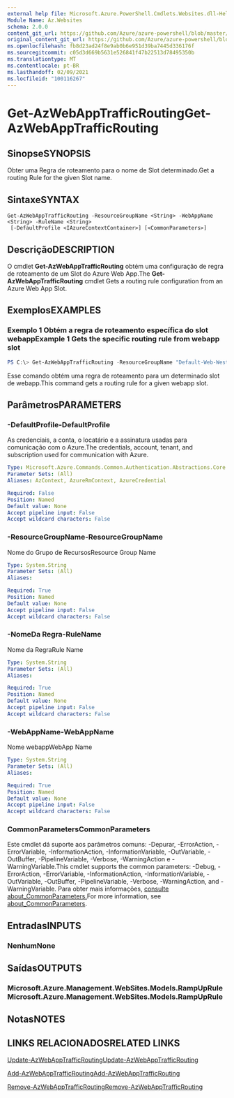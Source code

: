 ```yaml
---
external help file: Microsoft.Azure.PowerShell.Cmdlets.Websites.dll-Help.xml
Module Name: Az.Websites
schema: 2.0.0
content_git_url: https://github.com/Azure/azure-powershell/blob/master/src/Websites/Websites/help/Get-AzWebAppTrafficRouting.md
original_content_git_url: https://github.com/Azure/azure-powershell/blob/master/src/Websites/Websites/help/Get-AzWebAppTrafficRouting.md
ms.openlocfilehash: fb8d23ad24f8e9ab0b6e951d39ba7445d336176f
ms.sourcegitcommit: c05d3d669b5631e526841f47b22513d78495350b
ms.translationtype: MT
ms.contentlocale: pt-BR
ms.lasthandoff: 02/09/2021
ms.locfileid: "100116267"
---
```

# <span data-ttu-id="53612-101">Get-AzWebAppTrafficRouting</span><span class="sxs-lookup"><span data-stu-id="53612-101">Get-AzWebAppTrafficRouting</span></span>

## <span data-ttu-id="53612-102">Sinopse</span><span class="sxs-lookup"><span data-stu-id="53612-102">SYNOPSIS</span></span>
<span data-ttu-id="53612-103">Obter uma Regra de roteamento para o nome de Slot determinado.</span><span class="sxs-lookup"><span data-stu-id="53612-103">Get a routing Rule for the given Slot name.</span></span>

## <span data-ttu-id="53612-104">Sintaxe</span><span class="sxs-lookup"><span data-stu-id="53612-104">SYNTAX</span></span>

```
Get-AzWebAppTrafficRouting -ResourceGroupName <String> -WebAppName <String> -RuleName <String>
 [-DefaultProfile <IAzureContextContainer>] [<CommonParameters>]
```

## <span data-ttu-id="53612-105">Descrição</span><span class="sxs-lookup"><span data-stu-id="53612-105">DESCRIPTION</span></span>
<span data-ttu-id="53612-106">O cmdlet **Get-AzWebAppTrafficRouting** obtém uma configuração de regra de roteamento de um Slot do Azure Web App.</span><span class="sxs-lookup"><span data-stu-id="53612-106">The **Get-AzWebAppTrafficRouting** cmdlet Gets a routing rule configuration from an Azure Web App Slot.</span></span>

## <span data-ttu-id="53612-107">Exemplos</span><span class="sxs-lookup"><span data-stu-id="53612-107">EXAMPLES</span></span>

### <span data-ttu-id="53612-108">Exemplo 1 Obtém a regra de roteamento específica do slot webapp</span><span class="sxs-lookup"><span data-stu-id="53612-108">Example 1 Gets the specific routing rule from webapp slot</span></span>
```powershell
PS C:\> Get-AzWebAppTrafficRouting -ResourceGroupName "Default-Web-WestUS" -WebAppName "ContosoSite"  -RuleName 'Stg'
```

<span data-ttu-id="53612-109">Esse comando obtém uma regra de roteamento para um determinado slot de webapp.</span><span class="sxs-lookup"><span data-stu-id="53612-109">This command gets a routing rule for a given webapp slot.</span></span>

## <span data-ttu-id="53612-110">Parâmetros</span><span class="sxs-lookup"><span data-stu-id="53612-110">PARAMETERS</span></span>

### <span data-ttu-id="53612-111">-DefaultProfile</span><span class="sxs-lookup"><span data-stu-id="53612-111">-DefaultProfile</span></span>
<span data-ttu-id="53612-112">As credenciais, a conta, o locatário e a assinatura usadas para comunicação com o Azure.</span><span class="sxs-lookup"><span data-stu-id="53612-112">The credentials, account, tenant, and subscription used for communication with Azure.</span></span>

```yaml
Type: Microsoft.Azure.Commands.Common.Authentication.Abstractions.Core.IAzureContextContainer
Parameter Sets: (All)
Aliases: AzContext, AzureRmContext, AzureCredential

Required: False
Position: Named
Default value: None
Accept pipeline input: False
Accept wildcard characters: False
```

### <span data-ttu-id="53612-113">-ResourceGroupName</span><span class="sxs-lookup"><span data-stu-id="53612-113">-ResourceGroupName</span></span>
<span data-ttu-id="53612-114">Nome do Grupo de Recursos</span><span class="sxs-lookup"><span data-stu-id="53612-114">Resource Group Name</span></span>

```yaml
Type: System.String
Parameter Sets: (All)
Aliases:

Required: True
Position: Named
Default value: None
Accept pipeline input: False
Accept wildcard characters: False
```

### <span data-ttu-id="53612-115">-NomeDa Regra</span><span class="sxs-lookup"><span data-stu-id="53612-115">-RuleName</span></span>
<span data-ttu-id="53612-116">Nome da Regra</span><span class="sxs-lookup"><span data-stu-id="53612-116">Rule Name</span></span>
```yaml
Type: System.String
Parameter Sets: (All)
Aliases:

Required: True
Position: Named
Default value: None
Accept pipeline input: False
Accept wildcard characters: False
```

### <span data-ttu-id="53612-117">-WebAppName</span><span class="sxs-lookup"><span data-stu-id="53612-117">-WebAppName</span></span>
<span data-ttu-id="53612-118">Nome webapp</span><span class="sxs-lookup"><span data-stu-id="53612-118">WebApp Name</span></span>

```yaml
Type: System.String
Parameter Sets: (All)
Aliases:

Required: True
Position: Named
Default value: None
Accept pipeline input: False
Accept wildcard characters: False
```

### <span data-ttu-id="53612-119">CommonParameters</span><span class="sxs-lookup"><span data-stu-id="53612-119">CommonParameters</span></span>
<span data-ttu-id="53612-120">Este cmdlet dá suporte aos parâmetros comuns: -Depurar, -ErrorAction, -ErrorVariable, -InformationAction, -InformationVariable, -OutVariable, -OutBuffer, -PipelineVariable, -Verbose, -WarningAction e -WarningVariable.</span><span class="sxs-lookup"><span data-stu-id="53612-120">This cmdlet supports the common parameters: -Debug, -ErrorAction, -ErrorVariable, -InformationAction, -InformationVariable, -OutVariable, -OutBuffer, -PipelineVariable, -Verbose, -WarningAction, and -WarningVariable.</span></span> <span data-ttu-id="53612-121">Para obter mais informações, [consulte about_CommonParameters.](http://go.microsoft.com/fwlink/?LinkID=113216)</span><span class="sxs-lookup"><span data-stu-id="53612-121">For more information, see [about_CommonParameters](http://go.microsoft.com/fwlink/?LinkID=113216).</span></span>

## <span data-ttu-id="53612-122">Entradas</span><span class="sxs-lookup"><span data-stu-id="53612-122">INPUTS</span></span>

### <span data-ttu-id="53612-123">Nenhum</span><span class="sxs-lookup"><span data-stu-id="53612-123">None</span></span>

## <span data-ttu-id="53612-124">Saídas</span><span class="sxs-lookup"><span data-stu-id="53612-124">OUTPUTS</span></span>

### <span data-ttu-id="53612-125">Microsoft.Azure.Management.WebSites.Models.RampUpRule</span><span class="sxs-lookup"><span data-stu-id="53612-125">Microsoft.Azure.Management.WebSites.Models.RampUpRule</span></span>

## <span data-ttu-id="53612-126">Notas</span><span class="sxs-lookup"><span data-stu-id="53612-126">NOTES</span></span>

## <span data-ttu-id="53612-127">LINKS RELACIONADOS</span><span class="sxs-lookup"><span data-stu-id="53612-127">RELATED LINKS</span></span>

[<span data-ttu-id="53612-128">Update-AzWebAppTrafficRouting</span><span class="sxs-lookup"><span data-stu-id="53612-128">Update-AzWebAppTrafficRouting</span></span>](./Update-AzWebAppTrafficRouting.md)

[<span data-ttu-id="53612-129">Add-AzWebAppTrafficRouting</span><span class="sxs-lookup"><span data-stu-id="53612-129">Add-AzWebAppTrafficRouting</span></span>](./Add-AzWebAppTrafficRouting.md)

[<span data-ttu-id="53612-130">Remove-AzWebAppTrafficRouting</span><span class="sxs-lookup"><span data-stu-id="53612-130">Remove-AzWebAppTrafficRouting</span></span>](./Remove-AzWebAppTrafficRouting.md)
